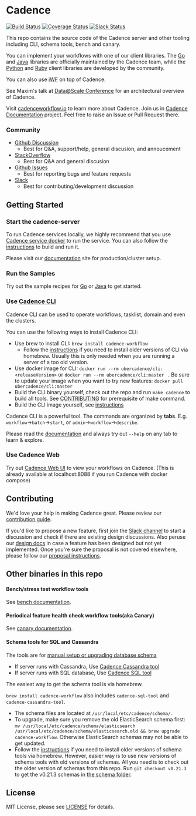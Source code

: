 # Cadence
[![Build Status](https://badge.buildkite.com/159887afd42000f11126f85237317d4090de97b26c287ebc40.svg?theme=github&branch=master)](https://buildkite.com/uberopensource/cadence-server)
[![Coverage Status](https://coveralls.io/repos/github/uber/cadence/badge.svg)](https://coveralls.io/github/uber/cadence)
[![Slack Status](https://img.shields.io/badge/slack-join_chat-white.svg?logo=slack&style=social)](http://t.uber.com/cadence-slack)

This repo contains the source code of the Cadence server and other tooling including CLI, schema tools, bench and canary. 

You can implement your workflows with one of our client libraries. 
The [Go](https://github.com/uber-go/cadence-client) and [Java](https://github.com/uber-java/cadence-client) libraries are officially maintained by the Cadence team, 
while the [Python](https://github.com/firdaus/cadence-python) and [Ruby](https://github.com/coinbase/cadence-ruby) client libraries are developed by the community.

You can also use [iWF](https://github.com/indeedeng/iwf) on top of Cadence. 

See Maxim's talk at [Data@Scale Conference](https://atscaleconference.com/videos/cadence-microservice-architecture-beyond-requestreply) for an architectural overview of Cadence.

Visit [cadenceworkflow.io](https://cadenceworkflow.io) to learn more about Cadence. Join us in [Cadence Documentation](https://github.com/uber/cadence-docs) project. Feel free to raise an Issue or Pull Request there.

### Community 
* [Github Discussion](https://github.com/uber/cadence/discussions)
  * Best for Q&A, support/help, general discusion, and annoucement 
* [StackOverflow](https://stackoverflow.com/questions/tagged/cadence-workflow)
  * Best for Q&A and general discusion
* [Github Issues](https://github.com/uber/cadence/issues)
  * Best for reporting bugs and feature requests
* [Slack](http://t.uber.com/cadence-slack)
  * Best for contributing/development discussion 
  
## Getting Started

### Start the cadence-server

To run Cadence services locally, we highly recommend that you use [Cadence service docker](docker/README.md) to run the service.
You can also follow the [instructions](./CONTRIBUTING.md) to build and run it. 

Please visit our [documentation](https://cadenceworkflow.io/docs/operation-guide/) site for production/cluster setup.

### Run the Samples

Try out the sample recipes for [Go](https://github.com/uber-common/cadence-samples) or [Java](https://github.com/uber/cadence-java-samples) to get started.

### Use [Cadence CLI](https://cadenceworkflow.io/docs/cli/) 

Cadence CLI can be used to operate workflows, tasklist, domain and even the clusters.

You can use the following ways to install Cadence CLI:
* Use brew to install CLI: `brew install cadence-workflow`
  * Follow the [instructions](https://github.com/uber/cadence/discussions/4457) if you need to install older versions of CLI via homebrew. Usually this is only needed when you are running a server of a too old version.
* Use docker image for CLI: `docker run --rm ubercadence/cli:<releaseVersion>`  or `docker run --rm ubercadence/cli:master ` . Be sure to update your image when you want to try new features: `docker pull ubercadence/cli:master `
* Build the CLI binary yourself, check out the repo and run `make cadence` to build all tools. See [CONTRIBUTING](CONTRIBUTING.md) for prerequisite of make command.
* Build the CLI image yourself, see [instructions](docker/README.md#diy-building-an-image-for-any-tag-or-branch)
  
Cadence CLI is a powerful tool. The commands are organized by **tabs**. E.g. `workflow`->`batch`->`start`, or `admin`->`workflow`->`describe`.

Please read the [documentation](https://cadenceworkflow.io/docs/cli/#documentation) and always try out `--help` on any tab to learn & explore.  
  
### Use Cadence Web

Try out [Cadence Web UI](https://github.com/uber/cadence-web) to view your workflows on Cadence.
(This is already available at localhost:8088 if you run Cadence with docker compose)


## Contributing

We'd love your help in making Cadence great. Please review our [contribution guide](CONTRIBUTING.md).

If you'd like to propose a new feature, first join the [Slack channel](http://t.uber.com/cadence-slack) to start a discussion and check if there are existing design discussions. Also peruse our [design docs](docs/design/index.md) in case a feature has been designed but not yet implemented. Once you're sure the proposal is not covered elsewhere, please follow our [proposal instructions](PROPOSALS.md).

## Other binaries in this repo

#### Bench/stress test workflow tools
See [bench documentation](./bench/README.md). 

#### Periodical feature health check workflow tools(aka Canary)
See [canary documentation](./canary/README.md).

#### Schema tools for SQL and Cassandra
The tools are for [manual setup or upgrading database schema](docs/persistence.md)  
 
  * If server runs with Cassandra, Use [Cadence Cassandra tool](tools/cassandra/README.md) 
  * If server runs with SQL database, Use [Cadence SQL tool](tools/sql/README.md) 

The easiest way to get the schema tool is via homebrew.

`brew install cadence-workflow` also includes `cadence-sql-tool` and `cadence-cassandra-tool`. 
 * The schema files are located at `/usr/local/etc/cadence/schema/`.
 * To upgrade, make sure you remove the old ElasticSearch schema first: `mv /usr/local/etc/cadence/schema/elasticsearch /usr/local/etc/cadence/schema/elasticsearch.old && brew upgrade cadence-workflow`. Otherwise ElasticSearch schemas may not be able to get updated.
 * Follow the [instructions](https://github.com/uber/cadence/discussions/4457) if you need to install older versions of schema tools via homebrew. 
 However, easier way is to use new versions of schema tools with old versions of schemas. 
 All you need is to check out the older version of schemas from this repo. Run `git checkout v0.21.3` to get the v0.21.3 schemas in [the schema folder](/schema). 
 
   
## License

MIT License, please see [LICENSE](https://github.com/uber/cadence/blob/master/LICENSE) for details.

